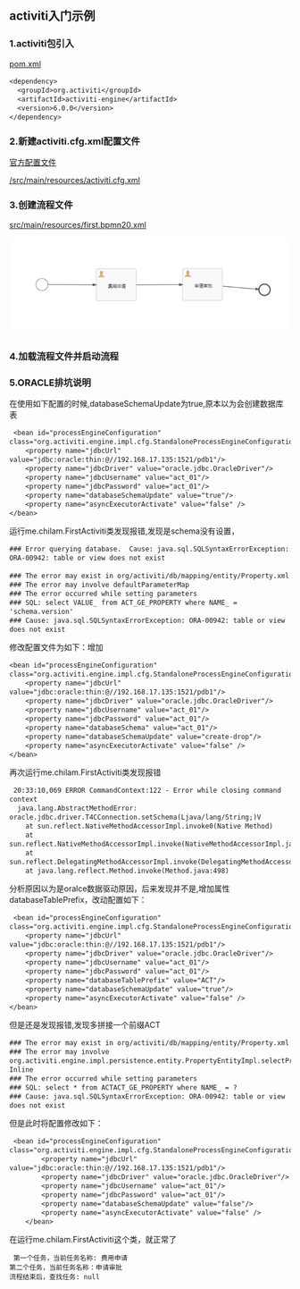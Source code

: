 ## activiti入门示例

### 1.activiti包引入

[pom.xml](./pom.xml)

```
<dependency>
  <groupId>org.activiti</groupId>
  <artifactId>activiti-engine</artifactId>
  <version>6.0.0</version>
</dependency>
```

### 2.新建activiti.cfg.xml配置文件

[官方配置文件](https://www.activiti.org/userguide/6.latest/#_configuration)

[/src/main/resources/activiti.cfg.xml](./src/main/resources/activiti.cfg.xml)

### 3.创建流程文件

[src/main/resources/first.bpmn20.xml](./src/main/resources/first.bpmn20.xml)

![](./doc/act-22.png)

### 4.加载流程文件并启动流程


### 5.ORACLE排坑说明

在使用如下配置的时候,databaseSchemaUpdate为true,原本以为会创建数据库表

```
 <bean id="processEngineConfiguration" class="org.activiti.engine.impl.cfg.StandaloneProcessEngineConfiguration">
    <property name="jdbcUrl" value="jdbc:oracle:thin:@//192.168.17.135:1521/pdb1"/>
    <property name="jdbcDriver" value="oracle.jdbc.OracleDriver"/>
    <property name="jdbcUsername" value="act_01"/>
    <property name="jdbcPassword" value="act_01"/>
    <property name="databaseSchemaUpdate" value="true"/>
    <property name="asyncExecutorActivate" value="false" />
</bean>
```

运行me.chilam.FirstActiviti类发现报错,发现是schema没有设置，

```
### Error querying database.  Cause: java.sql.SQLSyntaxErrorException: ORA-00942: table or view does not exist

### The error may exist in org/activiti/db/mapping/entity/Property.xml
### The error may involve defaultParameterMap
### The error occurred while setting parameters
### SQL: select VALUE_ from ACT_GE_PROPERTY where NAME_ = 'schema.version'
### Cause: java.sql.SQLSyntaxErrorException: ORA-00942: table or view does not exist
```

修改配置文件为如下：增加<property name="databaseSchema" value="act_01"/>

```
<bean id="processEngineConfiguration" class="org.activiti.engine.impl.cfg.StandaloneProcessEngineConfiguration">
    <property name="jdbcUrl" value="jdbc:oracle:thin:@//192.168.17.135:1521/pdb1"/>
    <property name="jdbcDriver" value="oracle.jdbc.OracleDriver"/>
    <property name="jdbcUsername" value="act_01"/>
    <property name="jdbcPassword" value="act_01"/>
    <property name="databaseSchema" value="act_01"/>
    <property name="databaseSchemaUpdate" value="create-drop"/>
    <property name="asyncExecutorActivate" value="false" />
</bean>
```

再次运行me.chilam.FirstActiviti类发现报错

```
 20:33:10,069 ERROR CommandContext:122 - Error while closing command context
  java.lang.AbstractMethodError: oracle.jdbc.driver.T4CConnection.setSchema(Ljava/lang/String;)V
	at sun.reflect.NativeMethodAccessorImpl.invoke0(Native Method)
	at sun.reflect.NativeMethodAccessorImpl.invoke(NativeMethodAccessorImpl.java:62)
	at sun.reflect.DelegatingMethodAccessorImpl.invoke(DelegatingMethodAccessorImpl.java:43)
	at java.lang.reflect.Method.invoke(Method.java:498)
```

分析原因以为是oralce数据驱动原因，后来发现并不是,增加属性databaseTablePrefix，改动配置如下：

```
 <bean id="processEngineConfiguration" class="org.activiti.engine.impl.cfg.StandaloneProcessEngineConfiguration">
    <property name="jdbcUrl" value="jdbc:oracle:thin:@//192.168.17.135:1521/pdb1"/>
    <property name="jdbcDriver" value="oracle.jdbc.OracleDriver"/>
    <property name="jdbcUsername" value="act_01"/>
    <property name="jdbcPassword" value="act_01"/>
    <property name="databaseTablePrefix" value="ACT"/>
    <property name="databaseSchemaUpdate" value="true"/>
    <property name="asyncExecutorActivate" value="false" />
</bean>

```

但是还是发现报错,发现多拼接一个前缀ACT

```
### The error may exist in org/activiti/db/mapping/entity/Property.xml
### The error may involve org.activiti.engine.impl.persistence.entity.PropertyEntityImpl.selectProperty-Inline
### The error occurred while setting parameters
### SQL: select * from ACTACT_GE_PROPERTY where NAME_ = ?
### Cause: java.sql.SQLSyntaxErrorException: ORA-00942: table or view does not exist

```

但是此时将配置修改如下：

```
 <bean id="processEngineConfiguration" class="org.activiti.engine.impl.cfg.StandaloneProcessEngineConfiguration">
        <property name="jdbcUrl" value="jdbc:oracle:thin:@//192.168.17.135:1521/pdb1"/>
        <property name="jdbcDriver" value="oracle.jdbc.OracleDriver"/>
        <property name="jdbcUsername" value="act_01"/>
        <property name="jdbcPassword" value="act_01"/>
        <property name="databaseSchemaUpdate" value="false"/>
        <property name="asyncExecutorActivate" value="false" />
    </bean>
```

在运行me.chilam.FirstActiviti这个类，就正常了

```
 第一个任务，当前任务名称: 费用申请
第二个任务，当前任务名称：申请审批
流程结束后，查找任务: null
```








    























    